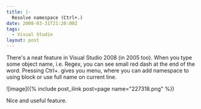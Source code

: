 ```yaml
---
title: |-
  Resolve namespace (Ctrl+.)
date: 2008-03-31T21:20:00Z
tags:
  - Visual Studio
layout: post
---
```

There's a neat feature in Visual Studio 2008 (in 2005 too). When you type some object name, i.e. Regex, you can see small red dash at the end of the word. Pressing Ctrl+. gives you menu, where you can add namespace to using block or use full name on current line.

![image]({% include post_ilink post=page name="227318.png" %})

Nice and useful feature.